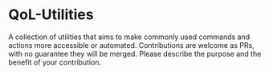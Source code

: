 # QoL-Utilities
A collection of utilities that aims to make commonly used commands and actions more accessible or automated. Contributions are welcome as PRs, with no guarantee they will be merged. Please describe the purpose and the benefit of your contribution.

